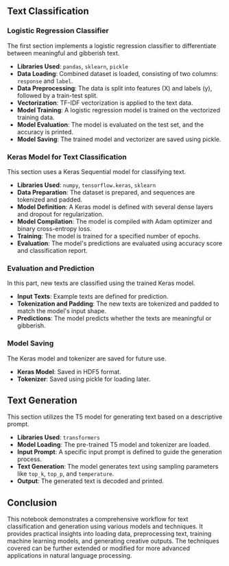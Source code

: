 ## Text Classification

### Logistic Regression Classifier

The first section implements a logistic regression classifier to differentiate between meaningful and gibberish text.

- **Libraries Used**: `pandas`, `sklearn`, `pickle`
- **Data Loading**: Combined dataset is loaded, consisting of two columns: `response` and `label`.
- **Data Preprocessing**: The data is split into features (X) and labels (y), followed by a train-test split.
- **Vectorization**: TF-IDF vectorization is applied to the text data.
- **Model Training**: A logistic regression model is trained on the vectorized training data.
- **Model Evaluation**: The model is evaluated on the test set, and the accuracy is printed.
- **Model Saving**: The trained model and vectorizer are saved using pickle.

### Keras Model for Text Classification

This section uses a Keras Sequential model for classifying text.

- **Libraries Used**: `numpy`, `tensorflow.keras`, `sklearn`
- **Data Preparation**: The dataset is prepared, and sequences are tokenized and padded.
- **Model Definition**: A Keras model is defined with several dense layers and dropout for regularization.
- **Model Compilation**: The model is compiled with Adam optimizer and binary cross-entropy loss.
- **Training**: The model is trained for a specified number of epochs.
- **Evaluation**: The model's predictions are evaluated using accuracy score and classification report.

### Evaluation and Prediction

In this part, new texts are classified using the trained Keras model.

- **Input Texts**: Example texts are defined for prediction.
- **Tokenization and Padding**: The new texts are tokenized and padded to match the model's input shape.
- **Predictions**: The model predicts whether the texts are meaningful or gibberish.

### Model Saving

The Keras model and tokenizer are saved for future use.

- **Keras Model**: Saved in HDF5 format.
- **Tokenizer**: Saved using pickle for loading later.

## Text Generation

This section utilizes the T5 model for generating text based on a descriptive prompt.

- **Libraries Used**: `transformers`
- **Model Loading**: The pre-trained T5 model and tokenizer are loaded.
- **Input Prompt**: A specific input prompt is defined to guide the generation process.
- **Text Generation**: The model generates text using sampling parameters like `top_k`, `top_p`, and `temperature`.
- **Output**: The generated text is decoded and printed.

## Conclusion

This notebook demonstrates a comprehensive workflow for text classification and generation using various models and techniques. It provides practical insights into loading data, preprocessing text, training machine learning models, and generating creative outputs. The techniques covered can be further extended or modified for more advanced applications in natural language processing.
